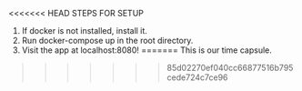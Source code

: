 <<<<<<< HEAD
STEPS FOR SETUP

1. If docker is not installed, install it.
2. Run docker-compose up in the root directory.
3. Visit the app at localhost:8080! 
=======
This is our time capsule.
>>>>>>> 85d02270ef040cc66877516b795cede724c7ce96
